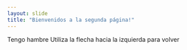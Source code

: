 ```yaml
---
layout: slide
title: "Bienvenidos a la segunda página!"
---
```

Tengo hambre 
Utiliza la flecha hacia la izquierda para volver